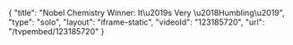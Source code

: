{
    "title": "Nobel Chemistry Winner: It\u2019s Very \u2018Humbling\u2019",
    "type": "solo",
    "layout": "iframe-static",
    "videoId": "123185720",
    "url": "\/tvpembed\/123185720"
}
